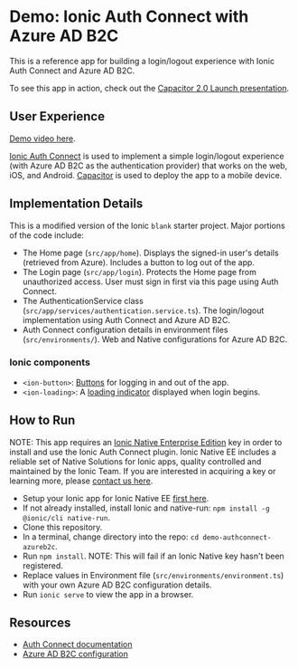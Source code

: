 # Demo: Ionic Auth Connect with Azure AD B2C

This is a reference app for building a login/logout experience with Ionic Auth Connect and Azure AD B2C.

To see this app in action, check out the [Capacitor 2.0 Launch presentation](https://ionicframework.com/resources/webinars/capacitor-2-launch).

## User Experience

[Demo video here](https://youtu.be/v-LuS6aiRDo).

[Ionic Auth Connect](https://ionicframework.com/auth-connect) is used to implement a simple login/logout experience (with Azure AD B2C as the authentication provider) that works on the web, iOS, and Android. [Capacitor](https://capacitor.ionicframework.com) is used to deploy the app to a mobile device.

## Implementation Details

This is a modified version of the Ionic `blank` starter project. Major portions of the code include:

* The Home page (`src/app/home`). Displays the signed-in user's details (retrieved from Azure). Includes a button to log out of the app.
* The Login page (`src/app/login`). Protects the Home page from unauthorized access. User must sign in first via this page using Auth Connect.
* The AuthenticationService class (`src/app/services/authentication.service.ts`). The login/logout implementation using Auth Connect and Azure AD B2C.
* Auth Connect configuration details in environment files (`src/environments/`). Web and Native configurations for Azure AD B2C.

### Ionic components

* `<ion-button>`: [Buttons](https://ionicframework.com/docs/api/button) for logging in and out of the app.
* `<ion-loading>`: A [loading indicator](https://ionicframework.com/docs/api/loading) displayed when login begins.

## How to Run

NOTE: This app requires an [Ionic Native Enterprise Edition](https://ionicframework.com/docs/enterprise) key in order to install and use the Ionic Auth Connect plugin. Ionic Native EE includes a reliable set of Native Solutions for Ionic apps, quality controlled and maintained by the Ionic Team. If you are interested in acquiring a key or learning more, please [contact us here](https://ionicframework.com/enterprise/contact).

- Setup your Ionic app for Ionic Native EE [first here](https://ionicframework.com/docs/enterprise/setup).
- If not already installed, install Ionic and native-run: `npm install -g @ionic/cli native-run`.
- Clone this repository.
- In a terminal, change directory into the repo: `cd demo-authconnect-azureb2c`.
- Run `npm install`. NOTE: This will fail if an Ionic Native key hasn't been registered.
- Replace values in Environment file (`src/environments/environment.ts`) with your own Azure AD B2C configuration details.
- Run `ionic serve` to view the app in a browser.

## Resources

* [Auth Connect documentation](https://ionicframework.com/docs/enterprise/auth-connect)
* [Azure AD B2C configuration](https://ionicframework.com/docs/enterprise/auth-connect/azure-ad-b2c)
